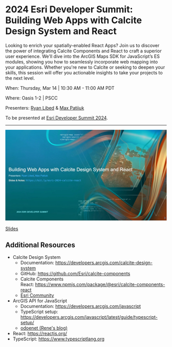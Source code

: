 # 2024 Esri Developer Summit: Building Web Apps with Calcite Design System and React

Looking to enrich your spatially-enabled React Apps? Join us to discover the
power of integrating Calcite Components and React to craft a superior user
experience. We'll dive into the ArcGIS Maps SDK for JavaScript’s ES modules,
showing you how to seamlessly incorporate web mapping into your applications.
Whether you're new to Calcite or seeking to deepen your skills, this session
will offer you actionable insights to take your projects to the next level.

When: Thursday, Mar 14 | 10:30 AM - 11:00 AM PDT

Where: Oasis 1-2 | PSCC

Presenters: [Ryan Libed](https://github.com/rslibed) &
[Max Patiiuk](https://github.com/maxpatiiuk)

To be presented at [Esri Developer Summit 2024](http://www.esri.com/events/devsummit).

---

[![](header-slide.webp)](https://maxpatiiuk.github.io/esri-dev-summit-presentations/2024/calcite-react/)

[Slides](https://maxpatiiuk.github.io/esri-dev-summit-presentations/2024/calcite-react/)

## Additional Resources

- Calcite Design System
  - Documentation: https://developers.arcgis.com/calcite-design-system
  - GitHub: https://github.com/Esri/calcite-components
  - Calcite Components
    React: https://www.npmjs.com/package/@esri/calcite-components-react
  - [Esri Community](https://community.esri.com/t5/calcite-design-system/ct-p/calcite-design-system)
- ArcGIS API for JavaScript
  - Documentation: https://developers.arcgis.com/javascript
  - TypeScript setup:
    https://developers.arcgis.com/javascript/latest/guide/typescript-setup/
  - [odoenet (Rene's blog)](https://odoe.net/blog)
- React: https://reactjs.org/
- TypeScript: https://www.typescriptlang.org
